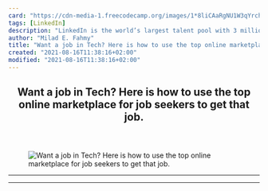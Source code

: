 ```yaml
---
card: "https://cdn-media-1.freecodecamp.org/images/1*8liCAaRgNU1W3qYrchjTwg.jpeg"
tags: [LinkedIn]
description: "LinkedIn is the world’s largest talent pool with 3 million ac"
author: "Milad E. Fahmy"
title: "Want a job in Tech? Here is how to use the top online marketplace for job seekers to get that job."
created: "2021-08-16T11:38:16+02:00"
modified: "2021-08-16T11:38:16+02:00"
---
```

<div class="site-wrapper">
<main id="site-main" class="site-main outer">
<div class="inner">
<article class="post-full post tag-linkedin tag-tech tag-technology tag-job-hunting tag-jobs ">
<header class="post-full-header">
<h1 class="post-full-title">Want a job in Tech? Here is how to use the top online marketplace for job seekers to get that job.</h1>
</header>
<figure class="post-full-image">
<picture>
<source media="(max-width: 700px)" sizes="1px" srcset="data:image/gif;base64,R0lGODlhAQABAIAAAAAAAP///yH5BAEAAAAALAAAAAABAAEAAAIBRAA7 1w">
<source media="(min-width: 701px)" sizes="(max-width: 800px) 400px,
(max-width: 1170px) 700px,
1400px" srcset="https://cdn-media-1.freecodecamp.org/images/1*8liCAaRgNU1W3qYrchjTwg.jpeg 300w,
https://cdn-media-1.freecodecamp.org/images/1*8liCAaRgNU1W3qYrchjTwg.jpeg 600w,
https://cdn-media-1.freecodecamp.org/images/1*8liCAaRgNU1W3qYrchjTwg.jpeg 1000w,
https://cdn-media-1.freecodecamp.org/images/1*8liCAaRgNU1W3qYrchjTwg.jpeg 2000w">
<img onerror="this.style.display='none'" src="https://cdn-media-1.freecodecamp.org/images/1*8liCAaRgNU1W3qYrchjTwg.jpeg" alt="Want a job in Tech? Here is how to use the top online marketplace for job seekers to get that job.">
</picture>
</figure>
<section class="post-full-content">
<div class="post-content">
</div>
<hr>
<hr>
</section>
</article>
</div>
</main>
</div>
<!-- Google Tag Manager (noscript) -->
<!-- End Google Tag Manager (noscript) -->

